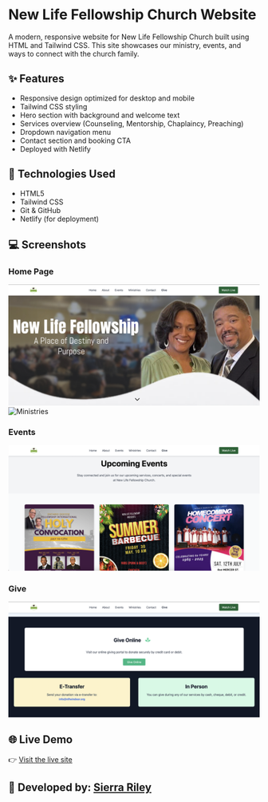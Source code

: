 # New Life Fellowship Church Website

A modern, responsive website for New Life Fellowship Church built using HTML and Tailwind CSS. This site showcases our ministry, events, and ways to connect with the church family.

## ✨ Features

- Responsive design optimized for desktop and mobile
- Tailwind CSS styling
- Hero section with background and welcome text
- Services overview (Counseling, Mentorship, Chaplaincy, Preaching)
- Dropdown navigation menu
- Contact section and booking CTA
- Deployed with Netlify

## 🔧 Technologies Used

- HTML5
- Tailwind CSS
- Git & GitHub
- Netlify (for deployment)

## 💻 Screenshots
### Home Page
![Home Page](images/homescreen.png)
![Ministries](images/ministries.png)

### Events
![Events](images/events.png)

### Give 
![give](images/give.png)




## 🌐 Live Demo

👉 [Visit the live site](https://newlifefellowshipchurchonline.org)

## 🙏 Developed by: [Sierra Riley](@sierrariley)

